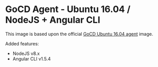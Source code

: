 GoCD Agent - Ubuntu 16.04 / NodeJS + Angular CLI
===

This image is based upon the official [GoCD Ubuntu 16.04 agent](https://hub.docker.com/r/gocd/gocd-agent-ubuntu-16.04/) 
image.

Added features:
* NodeJS v8.x
* Angular CLI v1.5.4
